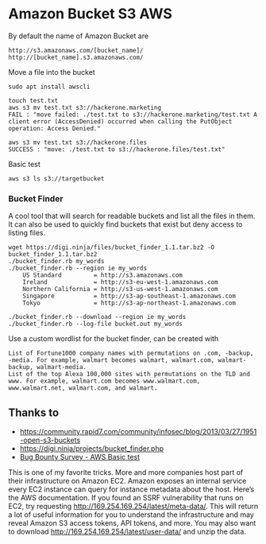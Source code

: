 # Amazon Bucket S3 AWS
By default the name of Amazon Bucket are
```
http://s3.amazonaws.com/[bucket_name]/
http://[bucket_name].s3.amazonaws.com/
```

Move a file into the bucket
```
sudo apt install awscli

touch test.txt
aws s3 mv test.txt s3://hackerone.marketing
FAIL : "move failed: ./test.txt to s3://hackerone.marketing/test.txt A client error (AccessDenied) occurred when calling the PutObject operation: Access Denied."

aws s3 mv test.txt s3://hackerone.files
SUCCESS : "move: ./test.txt to s3://hackerone.files/test.txt"
```

Basic test
```
aws s3 ls s3://targetbucket
```

### Bucket Finder
A cool tool that will search for readable buckets and list all the files in them. It can also be used to quickly find buckets that exist but deny access to listing files.
```
wget https://digi.ninja/files/bucket_finder_1.1.tar.bz2 -O bucket_finder_1.1.tar.bz2
./bucket_finder.rb my_words
./bucket_finder.rb --region ie my_words
	US Standard         = http://s3.amazonaws.com
	Ireland             = http://s3-eu-west-1.amazonaws.com
	Northern California = http://s3-us-west-1.amazonaws.com
	Singapore           = http://s3-ap-southeast-1.amazonaws.com
	Tokyo               = http://s3-ap-northeast-1.amazonaws.com

./bucket_finder.rb --download --region ie my_words
./bucket_finder.rb --log-file bucket.out my_words
```
Use a custom wordlist for the bucket finder, can be created with
```
List of Fortune1000 company names with permutations on .com, -backup, -media. For example, walmart becomes walmart, walmart.com, walmart-backup, walmart-media.
List of the top Alexa 100,000 sites with permutations on the TLD and www. For example, walmart.com becomes www.walmart.com, www.walmart.net, walmart.com, and walmart.
```


## Thanks to
* https://community.rapid7.com/community/infosec/blog/2013/03/27/1951-open-s3-buckets
* https://digi.ninja/projects/bucket_finder.php
* [Bug Bounty Survey - AWS Basic test](https://twitter.com/bugbsurveys/status/859389553211297792)



This is one of my favorite tricks. More and more companies host part of their infrastructure on Amazon EC2. Amazon exposes an internal service every EC2 instance can query for instance metadata about the host. Here’s the AWS documentation. If you found an SSRF vulnerability that runs on EC2, try requesting http://169.254.169.254/latest/meta-data/. This will return a lot of useful information for you to understand the infrastructure and may reveal Amazon S3 access tokens, API tokens, and more. You may also want to download http://169.254.169.254/latest/user-data/ and unzip the data.
